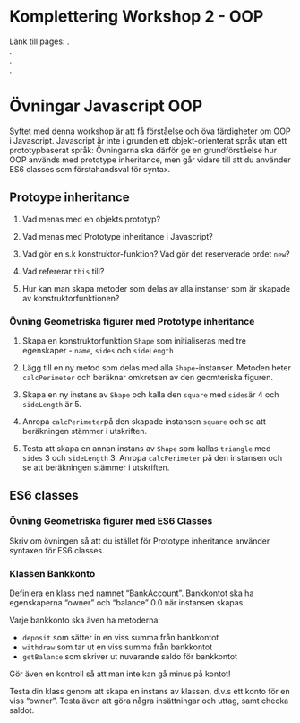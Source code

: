 # Komplettering Workshop 2 - OOP

Länk till pages:
.  
.  
.  
.

# Övningar Javascript OOP

Syftet med denna workshop är att få förståelse och öva färdigheter om OOP i Javascript. Javascript är inte i grunden ett objekt-orienterat språk utan ett prototypbaserat språk: Övningarna ska därför ge en grundförståelse hur OOP används med prototype inheritance, men går vidare till att du använder ES6 classes som förstahandsval för syntax.

## Protoype inheritance

1. Vad menas med en objekts prototyp?

2. Vad menas med Prototype inheritance i Javascript?

3. Vad gör en s.k konstruktor-funktion? Vad gör det reserverade ordet `new`?

4. Vad refererar `this` till?

5. Hur kan man skapa metoder som delas av alla instanser som är skapade av konstruktorfunktionen?

### Övning Geometriska figurer med Prototype inheritance

1. Skapa en konstruktorfunktion `Shape` som initialiseras med tre egenskaper - `name`, `sides` och `sideLength`

2. Lägg till en ny metod som delas med alla `Shape`-instanser. Metoden heter `calcPerimeter` och beräknar omkretsen av den geomteriska figuren.

3. Skapa en ny instans av `Shape` och kalla den `square` med `sides`är 4 och `sideLength` är 5.

4. Anropa `calcPerimeter`på den skapade instansen `square` och se att beräkningen stämmer i utskriften.

5. Testa att skapa en annan instans av `Shape` som kallas `triangle` med `sides` 3 och `sideLength` 3. Anropa `calcPerimeter` på den instansen och se att beräkningen stämmer i utskriften.

## ES6 classes

### Övning Geometriska figurer med ES6 Classes

Skriv om övningen så att du istället för Prototype inheritance använder syntaxen för ES6 classes.

### Klassen Bankkonto

Definiera en klass med namnet “BankAccount”. Bankkontot ska ha egenskaperna “owner” och “balance” 0.0 när instansen skapas.

Varje bankkonto ska även ha metoderna:

-  `deposit` som sätter in en viss summa från bankkontot
-  `withdraw` som tar ut en viss summa från bankkontot
-  `getBalance` som skriver ut nuvarande saldo för bankkontot

Gör även en kontroll så att man inte kan gå minus på kontot!

Testa din klass genom att skapa en instans av klassen, d.v.s ett konto för en viss “owner”. Testa även att göra några insättningar och uttag, samt checka saldot.

